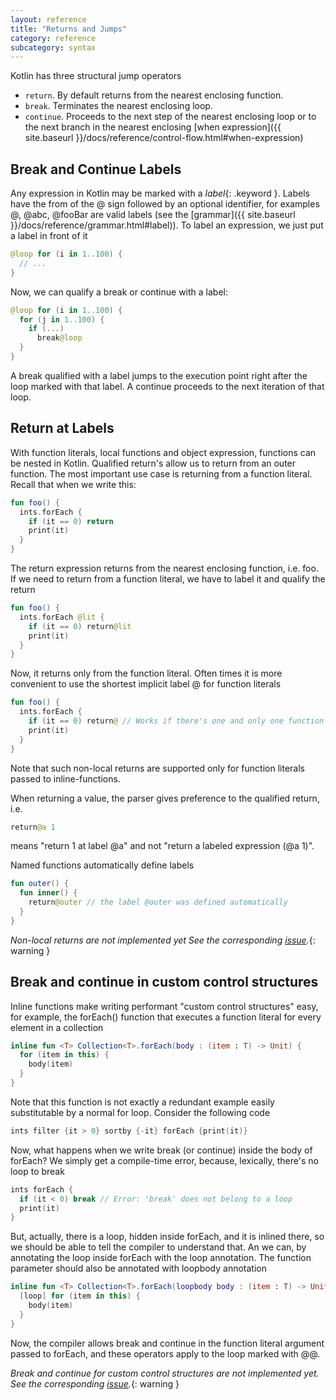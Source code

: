 ```yaml
---
layout: reference
title: "Returns and Jumps"
category: reference
subcategory: syntax
---
```


Kotlin has three structural jump operators

* `return`. By default returns from the nearest enclosing function.
* `break`. Terminates the nearest enclosing loop.
* `continue`. Proceeds to the next step of the nearest enclosing loop or to the next branch in the nearest enclosing [when expression]({{ site.baseurl }}/docs/reference/control-flow.html#when-expression)

## Break and Continue Labels

Any expression in Kotlin may be marked with a *label*{: .keyword }.
Labels have the from of the @ sign followed by an optional identifier, for examples @, @abc, @fooBar are valid labels (see the [grammar]({{ site.baseurl }}/docs/reference/grammar.html#label)).
To label an expression, we just put a label in front of it

``` kotlin
@loop for (i in 1..100) {
  // ...
}
```

Now, we can qualify a break or continue with a label:

``` kotlin
@loop for (i in 1..100) {
  for (j in 1..100) {
    if (...)
      break@loop
  }
}
```

A break qualified with a label jumps to the execution point right after the loop marked with that label. A continue proceeds to the next iteration of that loop.


## Return at Labels

With function literals, local functions and object expression, functions can be nested in Kotlin. Qualified return's allow us to return from an outer function. The most important use case is returning from a function literal. Recall that when we write this:

``` kotlin
fun foo() {
  ints.forEach {
    if (it == 0) return
    print(it)
  }
}
```

The return expression returns from the nearest enclosing function, i.e. foo. If we need to return from a function literal, we have to label it and qualify the return

``` kotlin
fun foo() {
  ints.forEach @lit {
    if (it == 0) return@lit
    print(it)
  }
}
```

Now, it returns only from the function literal. Often times it is more convenient to use the shortest implicit label @ for function literals

``` kotlin
fun foo() {
  ints.forEach {
    if (it == 0) return@ // Works if there's one and only one function literal in lexical scope up to named entity (function or class)
    print(it)
  }
}
```

Note that such non-local returns are supported only for function literals passed to inline-functions.

When returning a value, the parser gives preference to the qualified return, i.e.

``` kotlin
return@a 1
```

means "return 1 at label @a" and not "return a labeled expression (@a 1)".

Named functions automatically define labels

``` kotlin
fun outer() {
  fun inner() {
    return@outer // the label @outer was defined automatically
  }
}
```

*Non-local returns are not implemented yet
 See the corresponding [issue](http://youtrack.jetbrains.com/issue/KT-1435).*{: warning }

## Break and continue in custom control structures

Inline functions make writing performant "custom control structures" easy, for example, the forEach() function that executes a function literal for every element in a collection

``` kotlin
inline fun <T> Collection<T>.forEach(body : (item : T) -> Unit) {
  for (item in this) {
    body(item)
  }
}
```

Note that this function is not exactly a redundant example easily substitutable by a normal for loop. Consider the following code

``` kotlin
ints filter {it > 0} sortby {-it} forEach {print(it)}
```

Now, what happens when we write break (or continue) inside the body of forEach? We simply get a compile-time error, because, lexically, there's no loop to break

``` kotlin
ints forEach {
  if (it < 0) break // Error: 'break' does not belong to a loop
  print(it)
}
```

But, actually, there is a loop, hidden inside forEach, and it is inlined there, so we should be able to tell the compiler to understand that. An we can, by annotating the loop inside forEach with the loop annotation. The function parameter should also be annotated with loopbody annotation

``` kotlin
inline fun <T> Collection<T>.forEach(loopbody body : (item : T) -> Unit) {
  [loop] for (item in this) {
    body(item)
  }
}
```

Now, the compiler allows break and continue in the function literal argument passed to forEach, and these operators apply to the loop marked with @@.

*Break and continue for custom control structures are not implemented yet. See the corresponding [issue](http://youtrack.jetbrains.com/issue/KT-1436).*{: warning }
